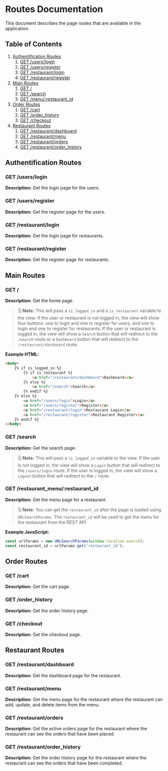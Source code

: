 # Routes Documentation

This document describes the page routes that are available in the application.

## Table of Contents

1. [Authentification Routes](#authentification-routes)
    1. [GET /users/login](#get-userslogin)
    2. [GET /users/register](#get-usersregister)
    3. [GET /restaurant/login](#get-restaurantlogin)
    4. [GET /restaurant/register](#get-restaurantregister)
2. [Main Routes](#main-routes)
    1. [GET /](#get-)
    2. [GET /search](#get-search)
    3. [GET /menu/:restaurant_id](#get-restaurant_menurestaurant_id)
3. [Order Routes](#order-routes)
    1. [GET /cart](#get-cart)
    2. [GET /order_history](#get-order_history)
    3. [GET /checkout](#get-checkout)
4. [Restaurant Routes](#restaurant-routes)
    1. [GET /restaurant/dashboard](#get-restaurantdashboard)
    2. [GET /restaurant/menu](#get-restaurantmenu)
    3. [GET /restaurant/orders](#get-restaurantorders)
    4. [GET /restaurant/order_history](#get-restaurantorder_history)

## Authentification Routes

### GET /users/login

**Description:**
Get the login page for the users.


### GET /users/register

**Description:**
Get the register page for the users.


### GET /restaurant/login

**Description:**
Get the login page for restaurants.


### GET /restaurant/register

**Description:**
Get the register page for restaurants.


## Main Routes

### GET /

**Description:**
Get the home page.

> 🗒 **Note:** This will pass a `is_logged_in` and a `is_restaurant` variable to the view.
> If the user or restaurant is not logged in, the view will show four buttons: one to login and one to register for users, and one to login and one to register for restaurants.
> If the user or restaurant is logged in, the view will show a `Search` button that will redirect to the `/search` route or a `Dashboard` button that will redirect to the `/restaurant/dashboard` route.

**Example HTML:**
```html
<body>
    {% if is_logged_in %}
        {% if is_restaurant %}
            <a href="/restaurant/dashboard">Dashboard</a>
        {% else %}
            <a href="/search">Search</a>
        {% endif %}
    {% else %}
        <a href="/users/login">Login</a>
        <a href="/users/register">Register</a>
        <a href="/restaurant/login">Restaurant Login</a>
        <a href="/restaurant/register">Restaurant Register</a>
    {% endif %}
</body>
```

### GET /search

**Description:**
Get the search page.

> 🗒 **Note:** This will pass a `is_logged_in` variable to the view.
> If the user is not logged in, the view will show a `Login` button that will redirect to the `/users/login` route.
> If the user is logged in, the view will show a `Logout` button that will redirect to the `/` route.


### GET /restaurant_menu/:restaurant_id

**Description:**
Get the menu page for a restaurant.

> 🗒 **Note:** You can get the `restaurant_id` after the page is loaded using `URLSearchParams`.
> The `restaurant_id` will be used to get the menu for the restaurant from the REST API.

**Example JavaScript:**
```javascript
const urlParams = new URLSearchParams(window.location.search);
const restaurant_id = urlParams.get('restaurant_id');
```

## Order Routes

### GET /cart

**Description:**
Get the cart page.


### GET /order_history

**Description:**
Get the order history page.


### GET /checkout

**Description:**
Get the checkout page.


## Restaurant Routes

### GET /restaurant/dashboard

**Description:**
Get the dashboard page for the restaurant.


### GET /restaurant/menu

**Description:**
Get the menu page for the restaurant where the restaurant can add, update, and delete items from the menu.


### GET /restaurant/orders

**Description:**
Get the active orders page for the restaurant where the restaurant can see the orders that have been placed.


### GET /restaurant/order_history

**Description:**
Get the order history page for the restaurant where the restaurant can see the orders that have been completed.